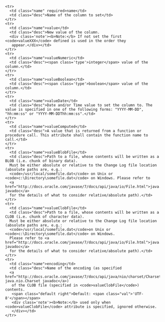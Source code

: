     <tr>
      <td class="name" required>name</td>
      <td class="desc">Name of the column to set</td>
    </tr>
    <tr>
      <td class="name">value</td>
      <td class="desc">New value of the column.
      <div class='note'><b>Note:</b> If not set the first <code>valueXXX</code> defined is used in the order they
       appear.</div></td>
    </tr>
    <tr>
      <td class="name">valueNumeric</td>
      <td class="desc"><span class='type'>integer</span> value of the column.</td>
    </tr>
    <tr>
      <td class="name">valueBoolean</td>
      <td class="desc"><span class='type'>boolean</span> value of the column.</td>
    </tr>
    <tr>
      <td class="name">valueDate</td>
      <td class="desc">Date and/or Time value to set the column to. The value is specified in one of the following forms: "YYYY-MM-DD", "hh:mm:ss" or "YYYY-MM-DDThh:mm:ss".</td>
    </tr>
    <tr>
      <td class="name">valueComputed</td>
      <td class="desc">A value that is returned from a function or procedure call. This attribute shall contain the function name to call.</td>
    </tr>
    <tr>
      <td class="name">valueBlobFile</td>
      <td class="desc">Path to a file, whose contents will be written as a BLOB (i.e. chunk of binary data).
      Must be either absolute or relative to the Change Log file location (absolute paths are, e.g.:
      <code>/usr/local/somefile.dat</code> on Unix or <code>c:\Directory\somefile.dat</code> on Windows. Please refer to
      <a href="http://docs.oracle.com/javase/7/docs/api/java/io/File.html">java.io.File javadoc</a>
      for the details of what to consider relative/absolute path).</td>
    </tr>
    <tr>
      <td class="name">valueClobFile</td>
      <td class="desc">Path to a file, whose contents will be written as a CLOB (i.e. chunk of character data). 
      Must be either absolute or relative to the Change Log file location (absolute paths are, e.g.:
      <code>/usr/local/somefile.dat</code>on Unix or <code>c:\Directory\somefile.dat</code> on Windows.
      Please refer to <a href="http://docs.oracle.com/javase/7/docs/api/java/io/File.html">java.io.File javadoc</a>
      for the details of what to consider relative/absolute path).</td>
    </tr>
    <tr>
      <td class="name">encoding</td>
      <td class="desc">Name of the encoding (as specified 
      <a href="http://docs.oracle.com/javase/7/docs/api/java/nio/charset/Charset.html">in java.nio.Charset javadoc</a>)
       of the CLOB file (specified in <code>valueClobFile</code>) contents.
       <span class="default right">Default: <span class="val">'UTF-8'</span></span>
       <div class='note'><b>Note:</b> used only when <code>valueClobFile</code> attribute is specified, ignored otherwise.
       </div></td>
    </tr>